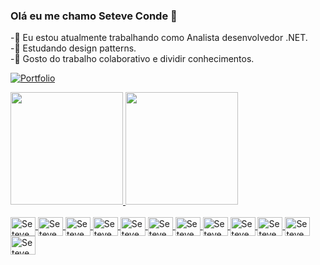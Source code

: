 ### Olá eu me chamo Seteve Conde 👋
-🔭 Eu estou atualmente trabalhando como Analista desenvolvedor .NET. <br>
-🌱 Estudando design patterns. <br>
-👯 Gosto do trabalho colaborativo e dividir conhecimentos.

[![Portfolio](https://img.shields.io/website?label=My-Portfolio.com&style=for-the-badge&url=https://My-Portfolio.com)](https://seteve-conde.github.io/Portf/)
<div>
  <a href="https://github.com/Seteve-conde">
  <img height="180em" src="https://github-readme-stats.vercel.app/api?username=Seteve-conde&show_icons=true&theme=dark&include_all_commits=true&count_private=true"/>
  <img height="180em" src="https://github-readme-stats.vercel.app/api/top-langs/?username=Seteve-conde&layout=compact&langs_count=7&theme=dark"/>
</div>

<div style="display: inline_block"><br>
<img align="center" alt="Seteve_C#" height="30" width="40" <img src="https://cdn.jsdelivr.net/gh/devicons/devicon@latest/icons/csharp/csharp-original.svg" />
<img align="center" alt="Seteve_C#" height="30" width="40" <img src="https://cdn.jsdelivr.net/gh/devicons/devicon@latest/icons/angularjs/angularjs-original.svg" />          
<img align="center" alt="Seteve_C#" height="30" width="40" <img src="https://cdn.jsdelivr.net/gh/devicons/devicon@latest/icons/typescript/typescript-original.svg" />          
<img align="center" alt="Seteve_C#" height="30" width="40" <img src="https://cdn.jsdelivr.net/gh/devicons/devicon@latest/icons/javascript/javascript-original.svg" />          
<img align="center" alt="Seteve_C#" height="30" width="40" <img src="https://cdn.jsdelivr.net/gh/devicons/devicon@latest/icons/css3/css3-original.svg" />          
<img align="center" alt="Seteve_C#" height="30" width="40" <img src="https://cdn.jsdelivr.net/gh/devicons/devicon@latest/icons/html5/html5-original.svg" />          
<img align="center" alt="Seteve_C#" height="30" width="40" <img src="https://cdn.jsdelivr.net/gh/devicons/devicon@latest/icons/rabbitmq/rabbitmq-original.svg" />          
<img align="center" alt="Seteve_C#" height="30" width="40" <img src="https://cdn.jsdelivr.net/gh/devicons/devicon@latest/icons/azure/azure-original.svg" />          
<img align="center" alt="Seteve_C#" height="30" width="40" <img src="https://cdn.jsdelivr.net/gh/devicons/devicon@latest/icons/react/react-original-wordmark.svg" />          
<img align="center" alt="Seteve_C#" height="30" width="40" <img src="https://cdn.jsdelivr.net/gh/devicons/devicon@latest/icons/azuresqldatabase/azuresqldatabase-original.svg" />       
<img align="center" alt="Seteve_C#" height="30" width="40" <img src="https://cdn.jsdelivr.net/gh/devicons/devicon@latest/icons/python/python-original.svg" />          
<img align="center" alt="Seteve_C#" height="30" width="40" <img src="https://cdn.jsdelivr.net/gh/devicons/devicon@latest/icons/docker/docker-original.svg" />         
</div>
